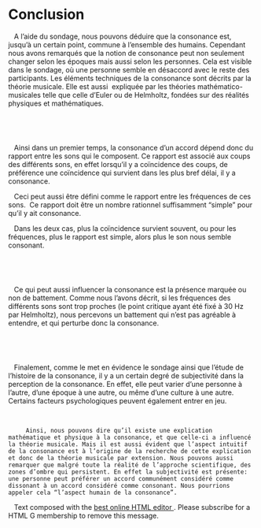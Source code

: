 # Conclusion

<p>&nbsp;&nbsp;
	A l’aide du sondage, nous pouvons déduire que la consonance est, jusqu’à un certain point, commune à l’ensemble des humains. Cependant nous avons remarqués que la notion de consonance peut non seulement changer selon les époques mais aussi selon les personnes. Cela est visible dans le sondage, où une personne semble en désaccord avec le reste des participants. Les éléments techniques de la consonance sont décrits par la théorie musicale. Elle est aussi  expliquée par les théories mathématico-musicales telle que celle d’Euler ou de Helmholtz, fondées sur des réalités physiques et mathématiques.
</p>
<p>&nbsp;&nbsp;
	
			  
		
<p>&nbsp;&nbsp;
	Ainsi dans un premier temps, la consonance d’un accord dépend donc du rapport entre les sons qui le composent. Ce rapport est associé aux coups des différents sons, en effet lorsqu’il y a coïncidence des coups, de préférence une coïncidence qui survient dans les plus bref délai, il y a consonance.
</p>
<p>&nbsp;&nbsp;
	Ceci peut aussi être défini comme le rapport entre les fréquences de ces sons.  Ce rapport doit être un nombre rationnel suffisamment “simple” pour qu’il y ait consonance.
</p>
<p>&nbsp;&nbsp;
	Dans les deux cas, plus la coïncidence survient souvent, ou pour les fréquences, plus le rapport est simple, alors plus le son nous semble consonant.
</p>
<p>&nbsp;&nbsp;
	
			  
		
</p>
<p>&nbsp;&nbsp;
	Ce qui peut aussi influencer la consonance est la présence marquée ou non de battement. Comme nous l’avons décrit, si les fréquences des différents sons sont trop proches (le point critique ayant été fixé à 30 Hz par Helmholtz), nous percevons un battement qui n’est pas agréable à entendre, et qui perturbe donc la consonance.
</p>
<p>&nbsp;&nbsp;
	
			  
		
</p>
<p>&nbsp;&nbsp;
	Finalement, comme le met en évidence le sondage ainsi que l’étude de l’histoire de la consonance, il y a un certain degré de subjectivité dans la perception de la consonance. En effet, elle peut varier d’une personne à l’autre, d’une époque à une autre, ou même d’une culture à une autre. Certains facteurs psychologiques peuvent également entrer en jeu.
</p>
<p>&nbsp;&nbsp;
	
	
		 Ainsi, nous pouvons dire qu’il existe une explication mathématique et physique à la consonance, et que celle-ci a influencé la théorie musicale. Mais il est aussi évident que l’aspect intuitif de la consonance est à l’origine de la recherche de cette explication et donc de la théorie musicale par extension. Nous pouvons aussi remarquer que malgré toute la réalité de l’approche scientifique, des zones d’ombre qui persistent. En effet la subjectivité est présente: une personne peut préférer un accord communément considéré comme dissonant à un accord considéré comme consonant. Nous pourrions appeler cela “l’aspect humain de la consonance”.
	
</p>
<p>&nbsp;&nbsp;
	Text composed with the
	<a href="http://html5-editor.net/">
		best online HTML editor
	</a>
	. Please subscribe for a HTML G membership to remove this message.
</p>

